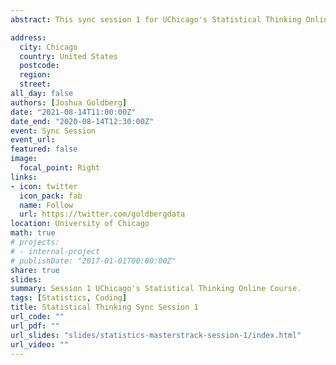 ```yaml
---
abstract: This sync session 1 for UChicago's Statistical Thinking Online Course for Machine learning. Credit to Gregory Berstein for slide inspiration.

address:
  city: Chicago
  country: United States
  postcode: 
  region: 
  street: 
all_day: false
authors: [Joshua Goldberg]
date: "2021-08-14T11:00:00Z"
date_end: "2020-08-14T12:30:00Z"
event: Sync Session
event_url: 
featured: false
image:
  focal_point: Right
links:
- icon: twitter
  icon_pack: fab
  name: Follow
  url: https://twitter.com/goldbergdata
location: University of Chicago
math: true
# projects:
# - internal-project
# publishDate: "2017-01-01T00:00:00Z"
share: true
slides: 
summary: Session 1 UChicago's Statistical Thinking Online Course.
tags: [Statistics, Coding]
title: Statistical Thinking Sync Session 1
url_code: ""
url_pdf: ""
url_slides: "slides/statistics-masterstrack-session-1/index.html"
url_video: ""
---
```

